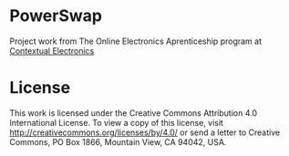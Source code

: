 # PowerSwap

Project work from The Online Electronics Aprenticeship program at [Contextual Electronics](https://contextualelectronics.com/)

# License

This work is licensed under the Creative Commons Attribution 4.0 International License. To view a copy of this license, visit http://creativecommons.org/licenses/by/4.0/ or send a letter to Creative Commons, PO Box 1866, Mountain View, CA 94042, USA.
